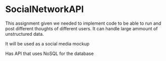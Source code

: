 # SocialNetworkAPI

This assignment given we needed to implement code to be able to run and post different thoughts of different users. It can handle large ammount of unstructured data.

It will be used as a social media mockup

Has API that uses NoSQL for the database
